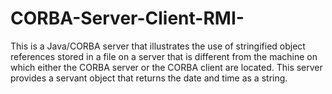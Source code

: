 # CORBA-Server-Client-RMI-
This is a Java/CORBA server that illustrates the use of stringified object references stored in a file on a server that is different from the machine on which either the CORBA server or the CORBA client are located.  This server provides a servant object that returns the date and time as a string.
